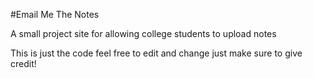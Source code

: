 #Email Me The Notes

A small project site for allowing college students to upload notes

This is just the code feel free to edit and change just make sure to give credit!
